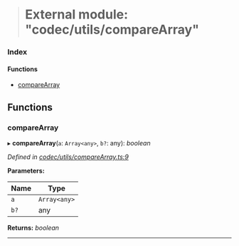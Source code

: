 > # External module: "codec/utils/compareArray"

### Index

#### Functions

* [compareArray](_codec_utils_comparearray_.md#comparearray)

## Functions

###  compareArray

▸ **compareArray**(`a`: `Array<any>`, `b?`: any): *boolean*

*Defined in [codec/utils/compareArray.ts:9](url)*

**Parameters:**

Name | Type |
------ | ------ |
`a` | `Array<any>` |
`b?` | any |

**Returns:** *boolean*

___